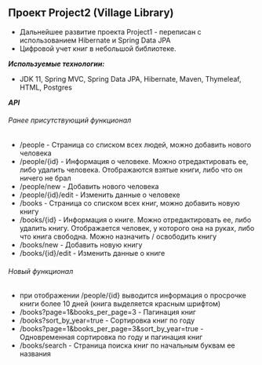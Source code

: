 ## Проект Project2 (Village Library)

- Дальнейшее развитие проекта Project1 - переписан с использованием Hibernate и Spring Data JPA
- Цифровой учет книг в небольшой библиотеке.

***Используемые технологии:***
- JDK 11, Spring MVC, Spring Data JPA, Hibernate, Maven, Thymeleaf, HTML, Postgres

***API***

###### Ранее присутствующий функционал

- /people - Страница со списком всех людей, можно добавить нового человека
- /people/{id} - Информация о человеке. Можно отредактировать ее, либо удалить человека. Отображаются взятые книги, либо что он ничего не брал
- /people/new - Добавить нового человека
- /people/{id}/edit - Изменить данные о человеке
- /books - Страница со списком всех книг, можно добавить новую книгу
- /books/{id} - Информация о книге. Можно отредактировать ее, либо удалить книгу. Отображается человек, у которого она на руках, либо что книга свободна. Можно назначить / освободить книгу
- /books/new - Добавить новую книгу
- /books/{id}/edit - Изменить данные о книге

###### Новый функционал

- при отображении /people/{id} выводится информация о просрочке книги более 10 дней (книга выделяется красным шрифтом)
- /books?page=1&books_per_page=3 - Пагинация книг
- /books?sort_by_year=true - Сортировка книг по году
- /books?page=1&books_per_page=3&sort_by_year=true - Одновременная сортировка по году и пагинация книг
- /books/search - Страница поиска книг по начальным буквам ее названия
